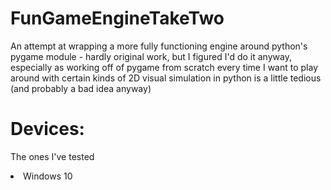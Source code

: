 # FunGameEngineTakeTwo

<p>
  An attempt at wrapping a more fully functioning engine around python's pygame module - hardly original work, but I figured I'd do it anyway,
  especially as working off of pygame from scratch every time I want to play around with certain kinds of 2D visual simulation in python is a
  little tedious (and probably a bad idea anyway)
</p>

<h1> Devices: </h1>

<p> The ones I've tested </p>

<li> Windows 10 </li>
